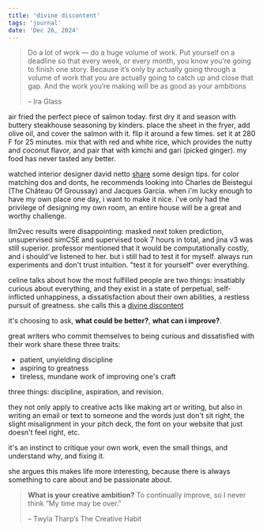 ```yaml
---
title: 'divine discontent'
tags: 'journal'
date: 'Dec 26, 2024'
---
```


> Do a lot of work — do a huge volume of work. Put yourself on a deadline so that every week, or every month, you know you’re going to finish one story. Because it’s only by actually going through a volume of work that you are actually going to catch up and close that gap. And the work you’re making will be as good as your ambitions
>
> – Ira Glass

air fried the perfect piece of salmon today. first dry it and season with buttery steakhouse seasoning by kinders. place the sheet in the fryer, add olive oil, and cover the salmon with it. flip it around a few times. set it at 280 F for 25 minutes. mix that with red and white rice, which provides the nutty and coconut flavor, and pair that with kimchi and gari (picked ginger). my food has never tasted any better.

watched interior designer david netto [share](https://youtu.be/A7n1KKxocSw?si=roZVmQMj5LR8CBuq) some design tips. for color matching dos and donts, he recommends looking into Charles de Beistegui (The Château Of Groussay) and Jacques Garcia. when i'm lucky enough to have my own place one day, i want to make it nice. i've only had the privilege of designing my own room, an entire house will be a great and worthy challenge.

llm2vec results were disappointing: masked next token prediction, unsupervised simCSE and supervised took 7 hours in total, and jina v3 was still superior. professor mentioned that it would be computationally costly, and i should've listened to her. but i still had to test it for myself. always run experiments and don't trust intuition. "test it for yourself" over everything.

celine talks about how the most fulfilled people are two things: insatiably curious about everything, and they exist in a state of perpetual, self-inflicted unhappiness, a dissatisfaction about their own abilities, a restless pursuit of greatness. she calls this a [divine discontent](https://substack.com/@celinenguyen/p-150631038)

it's choosing to ask, **what could be better?**, **what can i improve?**.

great writers who commit themselves to being curious and dissatisfied with their work share these three traits:

- patient, unyielding discipline
- aspiring to greatness
- tireless, mundane work of improving one's craft

three things: discipline, aspiration, and revision.

they not only apply to creative acts like making art or writing, but also in writing an email or text to someone and the words just don't sit right, the slight misalignment in your pitch deck, the font on your website that just doesn't feel right, etc.

it's an instinct to critique your own work, even the small things, and understand why, and fixing it.

she argues this makes life more interesting, because there is always something to care about and be passionate about.

> **What is your creative ambition?**
> To continually improve, so I never think “My time may be over.”
>
> – Twyla Tharp’s The Creative Habit

